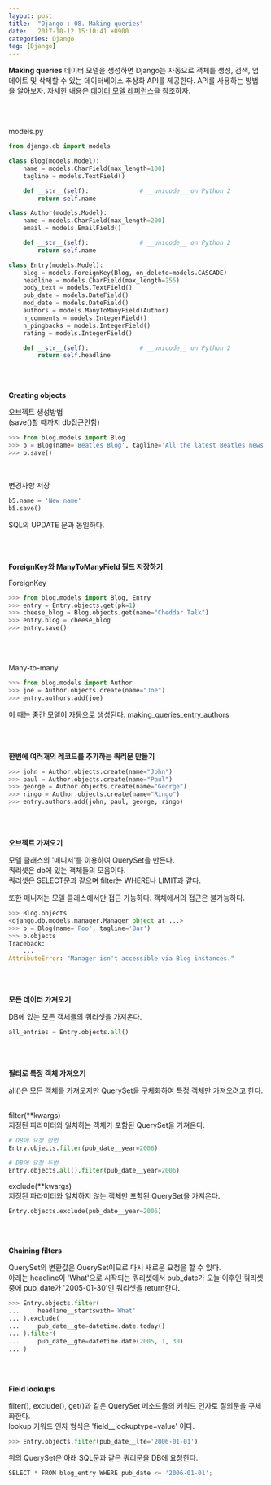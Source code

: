 ```yaml
---
layout: post
title:  "Django : 08. Making queries"
date:   2017-10-12 15:10:41 +0900
categories: Django
tag: [Django]
---
```


**Making queries** 데이터 모델을 생성하면 Django는 자동으로 객체를 생성, 검색, 업데이트 및 삭제할 수 있는 데이터베이스 추상화 API를 제공한다. API를 사용하는 방법을 알아보자. 자세한 내용은 [데이터 모델 레퍼런스](https://docs.djangoproject.com/ko/1.11/ref/models/)을 참조하자.

<br><br>

models.py

```python
from django.db import models

class Blog(models.Model):
    name = models.CharField(max_length=100)
    tagline = models.TextField()

    def __str__(self):              # __unicode__ on Python 2
        return self.name

class Author(models.Model):
    name = models.CharField(max_length=200)
    email = models.EmailField()

    def __str__(self):              # __unicode__ on Python 2
        return self.name

class Entry(models.Model):
    blog = models.ForeignKey(Blog, on_delete=models.CASCADE)
    headline = models.CharField(max_length=255)
    body_text = models.TextField()
    pub_date = models.DateField()
    mod_date = models.DateField()
    authors = models.ManyToManyField(Author)
    n_comments = models.IntegerField()
    n_pingbacks = models.IntegerField()
    rating = models.IntegerField()

    def __str__(self):              # __unicode__ on Python 2
        return self.headline
```

<br><br>

**Creating objects**

오브젝트 생성방법<br>
(save()할 때까지 db접근안함)

```python
>>> from blog.models import Blog
>>> b = Blog(name='Beatles Blog', tagline='All the latest Beatles news.')
>>> b.save()
```

<br>

변경사항 저장

```python
b5.name = 'New name'
b5.save()
```

SQL의 UPDATE 문과 동일하다.

<br><br>

**ForeignKey와 ManyToManyField 필드 저장하기**

ForeignKey

```python
>>> from blog.models import Blog, Entry
>>> entry = Entry.objects.get(pk=1)
>>> cheese_blog = Blog.objects.get(name="Cheddar Talk")
>>> entry.blog = cheese_blog
>>> entry.save()
```

<br><br>

Many-to-many

```python
>>> from blog.models import Author
>>> joe = Author.objects.create(name="Joe")
>>> entry.authors.add(joe)
```

이 때는 중간 모델이 자동으로 생성된다. making\_queries\_entry\_authors

<br><br>

**한번에 여러개의 레코드를 추가하는 쿼리문 만들기**

```python
>>> john = Author.objects.create(name="John")
>>> paul = Author.objects.create(name="Paul")
>>> george = Author.objects.create(name="George")
>>> ringo = Author.objects.create(name="Ringo")
>>> entry.authors.add(john, paul, george, ringo)
```

<br><br>

**오브젝트 가져오기**

모델 클래스의 '매니저'를 이용하여 QuerySet을 만든다.<br>
쿼리셋은 db에 있는 객체들의 모음이다.<br>
쿼리셋은 SELECT문과 같으며 filter는 WHERE나 LIMIT과 같다.<br>

또한 매니저는 모델 클래스에서만 접근 가능하다. 객체에서의 접근은 불가능하다.


```python
>>> Blog.objects
<django.db.models.manager.Manager object at ...>
>>> b = Blog(name='Foo', tagline='Bar')
>>> b.objects
Traceback:
    ...
AttributeError: "Manager isn't accessible via Blog instances."
```

<br><br>

**모든 데이터 가져오기**

DB에 있는 모든 객체들의 쿼리셋을 가져온다.

```python
all_entries = Entry.objects.all()
```

<br><br>

**필터로 특정 객체 가져오기**

all()은 모든 객체를 가져오지만 QuerySet을 구체화하여 특정 객체만 가져오려고 한다.<br><br>

filter(\**kwargs)<br>
지정된 파라미터와 일치하는 객체가 포함된 QuerySet을 가져온다.

```python
# DB에 요청 한번
Entry.objects.filter(pub_date__year=2006)

# DB에 요청 두번
Entry.objects.all().filter(pub_date__year=2006)
```

exclude(\**kwargs)<br>
지정된 파라미터와 일치하지 않는 객체만 포함된 QuerySet을 가져온다.

```python
Entry.objects.exclude(pub_date__year=2006)
```

<br><br>

**Chaining filters**


QuerySet의 변환값은 QuerySet이므로 다시 새로운 요청을 할 수 있다.<br>
아래는 headline이 'What'으로 시작되는 쿼리셋에서 pub\_date가 오늘 이후인 쿼리셋 중에 pub\_date가 '2005-01-30'인 쿼리셋을 return한다.

```python
>>> Entry.objects.filter(
...     headline__startswith='What'
... ).exclude(
...     pub_date__gte=datetime.date.today()
... ).filter(
...     pub_date__gte=datetime.date(2005, 1, 30)
... )
```

<br><br>

**Field lookups**

filter(), exclude(), get()과 같은 QuerySet 메소드들의 키워드 인자로 질의문을 구체화한다.<br>
lookup 키워드 인자 형식은 'field\_\_lookuptype=value' 이다.

```python
>>> Entry.objects.filter(pub_date__lte='2006-01-01')
```

위의 QuerySet은 아래 SQL문과 같은 쿼리문을 DB에 요청한다.

```python
SELECT * FROM blog_entry WHERE pub_date <= '2006-01-01';
```
